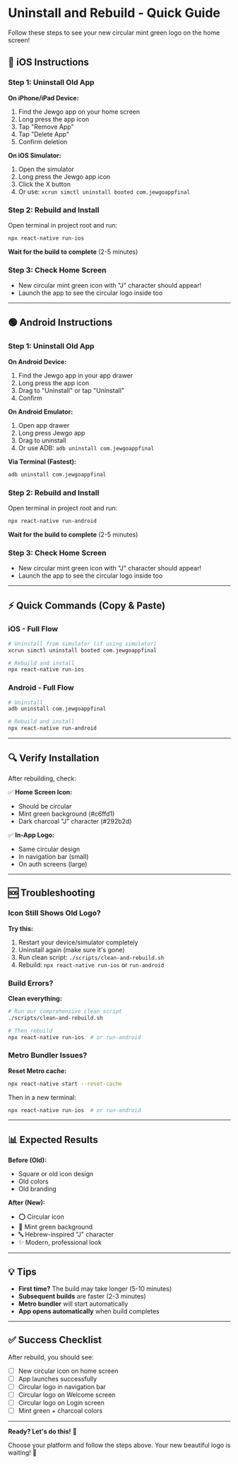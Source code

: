 # Uninstall and Rebuild - Quick Guide

Follow these steps to see your new circular mint green logo on the home screen!

## 🔵 iOS Instructions

### Step 1: Uninstall Old App

**On iPhone/iPad Device:**

1. Find the Jewgo app on your home screen
2. Long press the app icon
3. Tap "Remove App"
4. Tap "Delete App"
5. Confirm deletion

**On iOS Simulator:**

1. Open the simulator
2. Long press the Jewgo app icon
3. Click the X button
4. Or use: `xcrun simctl uninstall booted com.jewgoappfinal`

### Step 2: Rebuild and Install

Open terminal in project root and run:

```bash
npx react-native run-ios
```

**Wait for the build to complete** (2-5 minutes)

### Step 3: Check Home Screen

- New circular mint green icon with "J" character should appear!
- Launch the app to see the circular logo inside too

---

## 🟢 Android Instructions

### Step 1: Uninstall Old App

**On Android Device:**

1. Find the Jewgo app in your app drawer
2. Long press the app icon
3. Drag to "Uninstall" or tap "Uninstall"
4. Confirm

**On Android Emulator:**

1. Open app drawer
2. Long press Jewgo app
3. Drag to uninstall
4. Or use ADB: `adb uninstall com.jewgoappfinal`

**Via Terminal (Fastest):**

```bash
adb uninstall com.jewgoappfinal
```

### Step 2: Rebuild and Install

Open terminal in project root and run:

```bash
npx react-native run-android
```

**Wait for the build to complete** (2-5 minutes)

### Step 3: Check Home Screen

- New circular mint green icon with "J" character should appear!
- Launch the app to see the circular logo inside too

---

## ⚡ Quick Commands (Copy & Paste)

### iOS - Full Flow

```bash
# Uninstall from simulator (if using simulator)
xcrun simctl uninstall booted com.jewgoappfinal

# Rebuild and install
npx react-native run-ios
```

### Android - Full Flow

```bash
# Uninstall
adb uninstall com.jewgoappfinal

# Rebuild and install
npx react-native run-android
```

---

## 🔍 Verify Installation

After rebuilding, check:

✅ **Home Screen Icon:**

- Should be circular
- Mint green background (#c6ffd1)
- Dark charcoal "J" character (#292b2d)

✅ **In-App Logo:**

- Same circular design
- In navigation bar (small)
- On auth screens (large)

---

## 🆘 Troubleshooting

### Icon Still Shows Old Logo?

**Try this:**

1. Restart your device/simulator completely
2. Uninstall again (make sure it's gone)
3. Run clean script: `./scripts/clean-and-rebuild.sh`
4. Rebuild: `npx react-native run-ios` or `run-android`

### Build Errors?

**Clean everything:**

```bash
# Run our comprehensive clean script
./scripts/clean-and-rebuild.sh

# Then rebuild
npx react-native run-ios  # or run-android
```

### Metro Bundler Issues?

**Reset Metro cache:**

```bash
npx react-native start --reset-cache
```

Then in a new terminal:

```bash
npx react-native run-ios  # or run-android
```

---

## 📊 Expected Results

**Before (Old):**

- Square or old icon design
- Old colors
- Old branding

**After (New):**

- ⭕ Circular icon
- 🎨 Mint green background
- 🔤 Hebrew-inspired "J" character
- ✨ Modern, professional look

---

## 💡 Tips

- **First time?** The build may take longer (5-10 minutes)
- **Subsequent builds** are faster (2-3 minutes)
- **Metro bundler** will start automatically
- **App opens automatically** when build completes

---

## ✅ Success Checklist

After rebuild, you should see:

- [ ] New circular icon on home screen
- [ ] App launches successfully
- [ ] Circular logo in navigation bar
- [ ] Circular logo on Welcome screen
- [ ] Circular logo on Login screen
- [ ] Mint green + charcoal colors

---

**Ready? Let's do this!** 🚀

Choose your platform and follow the steps above. Your new beautiful logo is waiting! 🎨

